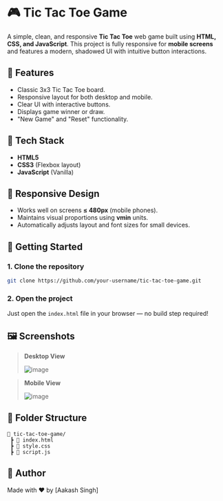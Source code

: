 # 🎮 Tic Tac Toe Game

A simple, clean, and responsive **Tic Tac Toe** web game built using **HTML, CSS, and JavaScript**. This project is fully responsive for **mobile screens** and features a modern, shadowed UI with intuitive button interactions.

## 📱 Features

- Classic 3x3 Tic Tac Toe board.
- Responsive layout for both desktop and mobile.
- Clear UI with interactive buttons.
- Displays game winner or draw.
- "New Game" and "Reset" functionality.

## 🧩 Tech Stack

- **HTML5**
- **CSS3** (Flexbox layout)
- **JavaScript** (Vanilla)

## 📐 Responsive Design

- Works well on screens **≤ 480px** (mobile phones).
- Maintains visual proportions using **vmin** units.
- Automatically adjusts layout and font sizes for small devices.

## 🚀 Getting Started

### 1. Clone the repository
```bash
git clone https://github.com/your-username/tic-tac-toe-game.git
````

### 2. Open the project

Just open the `index.html` file in your browser — no build step required!

## 🖼️ Screenshots

> **Desktop View**
> 
> ![image](https://github.com/user-attachments/assets/716b0bae-7e11-4faa-a70e-89a5b70da2f2)


> **Mobile View**
> 
> ![image](https://github.com/user-attachments/assets/b4be6919-18cc-409f-84fe-529cf0f6185c)


## 📂 Folder Structure

```
📁 tic-tac-toe-game/
 ┣ 📄 index.html
 ┣ 📄 style.css
 ┣ 📄 script.js
```

## 🙌 Author

Made with ❤️ by \[Aakash Singh]

